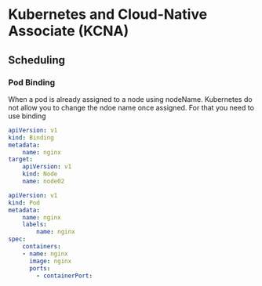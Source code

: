 # Kubernetes and Cloud-Native Associate (KCNA)

## Scheduling
### Pod Binding
When a pod is already assigned to a node using nodeName. Kubernetes do not allow you to change the ndoe name once assigned. For that you need to use binding

```yaml
apiVersion: v1
kind: Binding 
metadata:
    name: nginx
target:
    apiVersion: v1
    kind: Node 
    name: node02
```

```yaml
apiVersion: v1
kind: Pod
metadata:
    name: nginx 
    labels:
        name: nginx
spec:
    containers:
    - name: nginx 
      image: nginx 
      ports:
        - containerPort:
```
